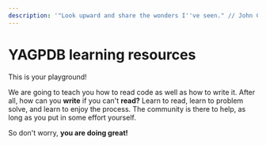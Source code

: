 ```yaml
---
description: '"Look upward and share the wonders I''ve seen." // John Crichton'
---
```


# YAGPDB learning resources

This is your playground!

We are going to teach you how to read code as well as how to write it. After all, how can you **write** if you can't **read?** Learn to read, learn to problem solve, and learn to enjoy the process. The community is there to help, as long as you put in some effort yourself.

So don't worry, **you are doing great!**

